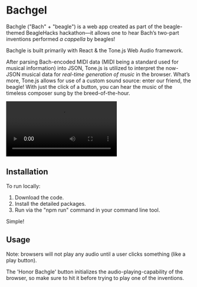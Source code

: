 # Bachgel

Bachgle ("Bach" + "beagle") is a web app created as part of the beagle-themed BeagleHacks hackathon—it allows one to hear Bach’s two-part inventions performed *a cappella* by beagles!

Bachgle is built primarily with React & the Tone.js Web Audio framework.

After parsing Bach-encoded MIDI data (MIDI being a standard used for musical information) into JSON, Tone.js is utilized to interpret the now-JSON musical data for *real-time generation of music* in the browser. What’s more, Tone.js allows for use of a custom sound source: enter our friend, the beagle! With just the click of a button, you can hear the music of the timeless composer sung by the breed-of-the-hour.

![Bachgel Demo](bachgle-demo.mov)

## Installation

To run locally:

1) Download the code.
2) Install the detailed packages.
3) Run via the "npm run" command in your command line tool. 

Simple!

## Usage

Note: browsers will not play any audio until a user clicks something (like a play button). 

The 'Honor Bachgle' button initializes the audio-playing-capability of the browser, so make sure to hit it before trying to play one of the inventions.